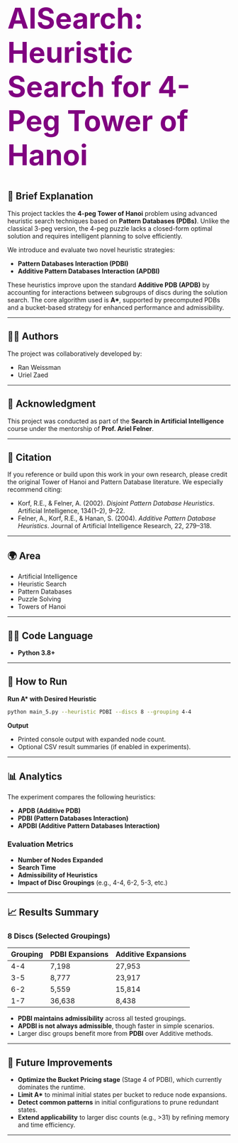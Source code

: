 <h1 style="color: purple; font-size: 64px;">AISearch: Heuristic Search for 4-Peg Tower of Hanoi</h1>

## 🧠 Brief Explanation

This project tackles the **4-peg Tower of Hanoi** problem using advanced heuristic search techniques based on **Pattern Databases (PDBs)**. Unlike the classical 3-peg version, the 4-peg puzzle lacks a closed-form optimal solution and requires intelligent planning to solve efficiently.

We introduce and evaluate two novel heuristic strategies:
- **Pattern Databases Interaction (PDBI)**
- **Additive Pattern Databases Interaction (APDBI)**

These heuristics improve upon the standard **Additive PDB (APDB)** by accounting for interactions between subgroups of discs during the solution search. The core algorithm used is **A\***, supported by precomputed PDBs and a bucket-based strategy for enhanced performance and admissibility.

---
## 👨‍💻 Authors

The project was collaboratively developed by:

- Ran Weissman  
- Uriel Zaed
---

## 🙏 Acknowledgment

This project was conducted as part of the **Search in Artificial Intelligence** course under the mentorship of **Prof. Ariel Felner**.

---

## 📖 Citation

If you reference or build upon this work in your own research, please credit the original Tower of Hanoi and Pattern Database literature. We especially recommend citing:

- Korf, R.E., & Felner, A. (2002). *Disjoint Pattern Database Heuristics*. Artificial Intelligence, 134(1–2), 9–22.
- Felner, A., Korf, R.E., & Hanan, S. (2004). *Additive Pattern Database Heuristics*. Journal of Artificial Intelligence Research, 22, 279–318.

---

## 🌍 Area

- Artificial Intelligence  
- Heuristic Search  
- Pattern Databases  
- Puzzle Solving  
- Towers of Hanoi

---

## 🧑‍💻 Code Language

- **Python 3.8+**

---

## 🚀 How to Run




**Run A\* with Desired Heuristic**
   ```bash
   python main_5.py --heuristic PDBI --discs 8 --grouping 4-4
   ```

**Output**
   - Printed console output with expanded node count.
   - Optional CSV result summaries (if enabled in experiments).

---

## 📊 Analytics

The experiment compares the following heuristics:

- **APDB (Additive PDB)**
- **PDBI (Pattern Databases Interaction)**
- **APDBI (Additive Pattern Databases Interaction)**

### Evaluation Metrics

- **Number of Nodes Expanded**  
- **Search Time**  
- **Admissibility of Heuristics**  
- **Impact of Disc Groupings** (e.g., 4-4, 6-2, 5-3, etc.)

---

## 📈 Results Summary

### 8 Discs (Selected Groupings)

| Grouping | PDBI Expansions | Additive Expansions |
|----------|------------------|----------------------|
| 4-4      | 7,198            | 27,953               |
| 3-5      | 8,777            | 23,917               |
| 6-2      | 5,559            | 15,814               |
| 1-7      | 36,638           | 8,438                |

- **PDBI maintains admissibility** across all tested groupings.
- **APDBI is not always admissible**, though faster in simple scenarios.
- Larger disc groups benefit more from **PDBI** over Additive methods.

---

## 🔬 Future Improvements

- **Optimize the Bucket Pricing stage** (Stage 4 of PDBI), which currently dominates the runtime.
- **Limit A\*** to minimal initial states per bucket to reduce node expansions.
- **Detect common patterns** in initial configurations to prune redundant states.
- **Extend applicability** to larger disc counts (e.g., >31) by refining memory and time efficiency.

---